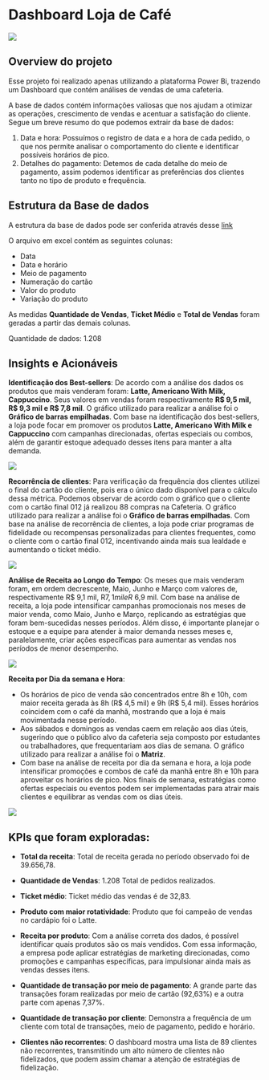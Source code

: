 # Dashboard Loja de Café

![](https://i.postimg.cc/fbYZpyZ2/Screenshot-1.jpg)

## Overview do projeto

Esse projeto foi realizado apenas utilizando a plataforma Power Bi, trazendo um Dashboard que contém análises de vendas de uma cafeteria. 

A base de dados contém informações valiosas que nos ajudam a otimizar as operações, crescimento de vendas e acentuar a satisfação do cliente. Segue um breve resumo do que podemos extrair da base de dados: 

1. Data e hora: Possuímos o registro de data e a hora de cada pedido, o que nos permite analisar o comportamento do cliente e identificar possíveis horários de pico.
2. Detalhes do pagamento: Detemos de cada detalhe do meio de pagamento, assim podemos identificar as preferências dos clientes tanto no tipo de produto e frequência. 



## Estrutura da Base de dados 

A estrutura da base de dados pode ser conferida através desse [link](https://www.kaggle.com/datasets/ihelon/coffee-sales/data)

O arquivo em excel contém as seguintes colunas: 
* Data
* Data e horário
* Meio de pagamento
* Numeração do cartão
* Valor do produto
* Variação do produto
  
As medidas **Quantidade de Vendas**, **Ticket Médio** e **Total de Vendas** foram geradas a partir das demais colunas. 

Quantidade de dados: 1.208


## Insights e Acionáveis 

**Identificação dos Best-sellers**: De acordo com a análise dos dados os produtos que mais venderam foram: **Latte, Americano With Milk, Cappuccino**. Seus valores em vendas foram respectivamente **R$ 9,5 mil, R$ 9,3 mil e R$ 7,8 mil**. O gráfico utilizado para realizar a análise foi o **Gráfico de barras empilhadas**. Com base na identificação dos best-sellers, a loja pode focar em promover os produtos **Latte, Americano With Milk e Cappuccino** com campanhas direcionadas, ofertas especiais ou combos, além de garantir estoque adequado desses itens para manter a alta demanda.

![](https://i.postimg.cc/Cxm61V7h/Screenshot-3.jpg)

**Recorrência de clientes**: Para verificação da frequência dos clientes utilizei o final do cartão do cliente, pois era o único dado disponível para o cálculo dessa métrica. Podemos observar de acordo com o gráfico que o cliente com o cartão final 012 já realizou 88 compras na Cafeteria. O gráfico utilizado para realizar a análise foi o **Gráfico de barras empilhadas**. Com base na análise de recorrência de clientes, a loja pode criar programas de fidelidade ou recompensas personalizadas para clientes frequentes, como o cliente com o cartão final 012, incentivando ainda mais sua lealdade e aumentando o ticket médio.

![](https://i.postimg.cc/s2BdCXzd/Screenshot-4.jpg)

**Análise de Receita ao Longo do Tempo**: Os meses que mais venderam foram, em ordem decrescente, Maio, Junho e Março com valores de, respectivamente R$ 9,1 mil, R$7,1 mil e R$ 6,9 mil. Com base na análise de receita, a loja pode intensificar campanhas promocionais nos meses de maior venda, como Maio, Junho e Março, replicando as estratégias que foram bem-sucedidas nesses períodos. Além disso, é importante planejar o estoque e a equipe para atender à maior demanda nesses meses e, paralelamente, criar ações específicas para aumentar as vendas nos períodos de menor desempenho.

![](https://i.postimg.cc/rFD85WQW/Screenshot-6.jpg)

**Receita por Dia da semana e Hora**: 
* Os horários de pico de venda são concentrados entre 8h e 10h, com maior receita gerada às 8h (R$ 4,5 mil) e 9h (R$ 5,4 mil). Esses horários coincidem com o café da manhã, mostrando que a loja é mais movimentada nesse período. 
* Aos sábados e domingos as vendas caem em relação aos dias úteis, sugerindo que o público alvo da cafeteria seja composto por estudantes ou trabalhadores, que frequentariam aos dias de semana. O gráfico utilizado para realizar a análise foi o **Matriz**.
*  Com base na análise de receita por dia da semana e hora, a loja pode intensificar promoções e combos de café da manhã entre 8h e 10h para aproveitar os horários de pico. Nos finais de semana, estratégias como ofertas especiais ou eventos podem ser implementadas para atrair mais clientes e equilibrar as vendas com os dias úteis.

![](https://i.postimg.cc/ht8jH2SR/Screenshot-5.jpg)

## KPIs que foram exploradas:

* **Total da receita**: Total de receita gerada no período observado foi de 39.656,78.

* **Quantidade de Vendas**: 1.208 Total de pedidos realizados.

* **Ticket médio**: Ticket médio das vendas é de 32,83. 

* **Produto com maior rotatividade**: Produto que foi campeão de vendas no cardápio foi o Latte.

* **Receita por produto**: Com a análise correta dos dados, é possível identificar quais produtos são os mais vendidos. Com essa informação, a empresa pode aplicar estratégias de marketing direcionadas, como promoções e campanhas específicas, para impulsionar ainda mais as vendas desses itens. 

* **Quantidade de transação por meio de pagamento**: A grande parte das transações foram realizadas por meio de cartão (92,63%) e a outra parte com apenas 7,37%. 

* **Quantidade de transação por cliente**: Demonstra a frequência de um cliente com total de transações, meio de pagamento, pedido e horário.

* **Clientes não recorrentes**: O dashboard mostra uma lista de 89 clientes não recorrentes, transmitindo um alto número de clientes não fidelizados, que podem assim chamar a atenção de estratégias de fidelização. 

 

